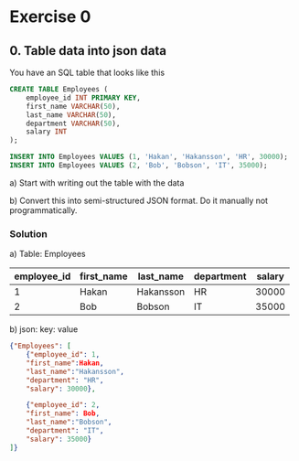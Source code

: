 # Exercise 0

## 0. Table data into json data

You have an SQL table that looks like this

```sql
CREATE TABLE Employees (
    employee_id INT PRIMARY KEY,
    first_name VARCHAR(50),
    last_name VARCHAR(50),
    department VARCHAR(50),
    salary INT
);

INSERT INTO Employees VALUES (1, 'Hakan', 'Hakansson', 'HR', 30000);
INSERT INTO Employees VALUES (2, 'Bob', 'Bobson', 'IT', 35000);
```
a) Start with writing out the table with the data

b) Convert this into semi-structured JSON format. Do it manually not programmatically.

### Solution

a) Table: Employees

| employee_id | first_name | last_name | department | salary |
| ----------- | ---------- | --------- | ---------- | ------ |
| 1           | Hakan      | Hakansson | HR         | 30000  |
| 2           | Bob        | Bobson    | IT         | 35000  |

b) json:  key: value

```json
{"Employees": [
    {"employee_id": 1,
    "first_name":Hakan,
    "last_name":"Hakansson",
    "department": "HR",
    "salary": 30000},

    {"employee_id": 2,
    "first_name": Bob,
    "last_name":"Bobson",
    "department": "IT",
    "salary": 35000}
]}
```








